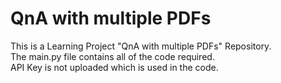 # QnA with multiple PDFs 
This is a Learning Project "QnA with multiple PDFs" Repository.\
The main.py file contains all of the code required. \
API Key is not uploaded which is used in the code.
